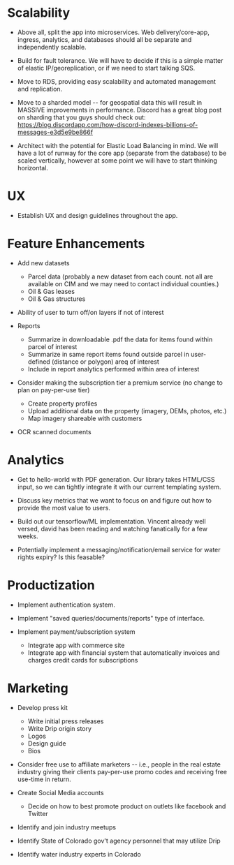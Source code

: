 # Scalability

* Above all, split the app into microservices.  Web delivery/core-app, ingress, analytics, and databases should all be separate and independently scalable.

* Build for fault tolerance.  We will have to decide if this is a simple matter of elastic IP/georeplication, or if we need to start talking SQS.

* Move to RDS, providing easy scalability and automated management and replication.

* Move to a sharded model -- for geospatial data this will result in MASSIVE improvements in performance.  Discord has a great blog post on sharding that you guys should check out: https://blog.discordapp.com/how-discord-indexes-billions-of-messages-e3d5e9be866f

* Architect with the potential for Elastic Load Balancing in mind.  We will have a lot of runway for the core app (separate from the database) to be scaled vertically, however at some point we will have to start thinking horizontal.  

# UX

* Establish UX and design guidelines throughout the app.  

# Feature Enhancements

* Add new datasets
  - Parcel data (probably a new dataset from each count. not all are available on CIM and we may need to contact individual counties.)
  - Oil & Gas leases
  - Oil & Gas structures
  
* Ability of user to turn off/on layers if not of interest
  
* Reports
  - Summarize in downloadable .pdf the data for items found within parcel of interest
  - Summarize in same report items found outside parcel in user-defined (distance or polygon) areq of interest 
  - Include in report analytics performed within area of interest
  
* Consider making the subscription tier a premium service (no change to plan on pay-per-use tier)
  - Create property profiles
  - Upload additional data on the property (imagery, DEMs, photos, etc.)
  - Map imagery shareable with customers
  
* OCR scanned documents

# Analytics

* Get to hello-world with PDF generation.  Our library takes HTML/CSS input, so we can tightly integrate it with our current templating system.

* Discuss key metrics that we want to focus on and figure out how to provide the most value to users.

* Build out our tensorflow/ML implementation.  Vincent already well versed, david has been reading and watching fanatically for a few weeks.

* Potentially implement a messaging/notification/email service for water rights expiry?  Is this feasable?

# Productization

* Implement authentication system.

* Implement "saved queries/documents/reports" type of interface.

* Implement payment/subscription system
  - Integrate app with commerce site
  - Integrate app with financial system that automatically invoices and charges credit cards for subscriptions

# Marketing

* Develop press kit
  - Write initial press releases
  - Write Drip origin story
  - Logos
  - Design guide
  - Bios

* Consider free use to affiliate marketers -- i.e., people in the real estate industry giving their clients pay-per-use promo codes and receiving free use-time in return.

* Create Social Media accounts
  - Decide on how to best promote product on outlets like facebook and Twitter
  
* Identify and join industry meetups

* Identify State of Colorado gov't agency personnel that may utilize Drip

* Identify water industry experts in Colorado
